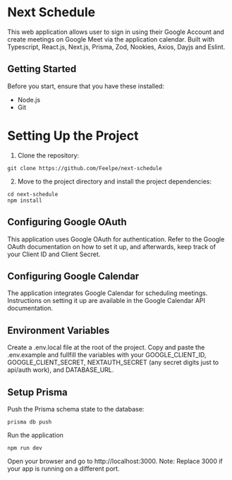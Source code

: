 # Next Schedule

This web application allows user to sign in using their Google Account and create meetings on Google Meet via the application calendar. Built with Typescript, React.js, Next.js, Prisma, Zod, Nookies, Axios, Dayjs and Eslint.

## Getting Started

Before you start, ensure that you have these installed:

- Node.js
- Git

# Setting Up the Project

1. Clone the repository:

```
git clone https://github.com/Feelpe/next-schedule
```

2. Move to the project directory and install the project dependencies:

```
cd next-schedule
npm install
```

## Configuring Google OAuth

This application uses Google OAuth for authentication. Refer to the Google OAuth documentation on how to set it up, and afterwards, keep track of your Client ID and Client Secret.

## Configuring Google Calendar

The application integrates Google Calendar for scheduling meetings. Instructions on setting it up are available in the Google Calendar API documentation.

## Environment Variables

Create a .env.local file at the root of the project. Copy and paste the .env.example and fullfill the variables with your GOOGLE_CLIENT_ID, GOOGLE_CLIENT_SECRET, NEXTAUTH_SECRET (any secret digits just to api/auth work), and DATABASE_URL.

## Setup Prisma

Push the Prisma schema state to the database:

```
prisma db push
```

Run the application

```
npm run dev
```

Open your browser and go to http://localhost:3000.
Note: Replace 3000 if your app is running on a different port.
